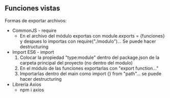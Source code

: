 ## Funciones vistas
Formas de exportar archivos:
- CommonJS - require
  - En el archivo del módulo exportas con module.exports = {funciones} y despues lo importas con require("./modulo")... Se puede hacer destructuring
- Import ES6 - import
  1. Colocar la propiedad "type:module" dentro del package.json de la carpeta principal del proyecto (no dentro del modulo)
  2. En el módulo de las funciones exportarlas con "export function..."
  3. Importarlas dentro del main como import {} from "path"... se puede hacer destructuring
- Librería Axios
  - npm i axios